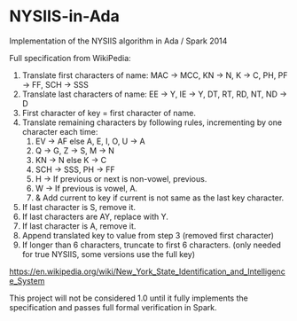 # NYSIIS-in-Ada
Implementation of the NYSIIS algorithm in Ada / Spark 2014

Full specification from WikiPedia:

1. Translate first characters of name: MAC → MCC, KN → N, K → C, PH, PF → FF, SCH → SSS
2. Translate last characters of name: EE → Y, IE → Y, DT, RT, RD, NT, ND → D
3. First character of key = first character of name.
4. Translate remaining characters by following rules, incrementing by one character each time:
    1. EV → AF else A, E, I, O, U → A
    2. Q → G, Z → S, M → N
    3. KN → N else K → C
    4. SCH → SSS, PH → FF
    5. H → If previous or next is non-vowel, previous.
    6. W → If previous is vowel, A.
    7. &  Add current to key if current is not same as the last key character.
5. If last character is S, remove it.
6. If last characters are AY, replace with Y.
7. If last character is A, remove it.
8. Append translated key to value from step 3 (removed first character)
9. If longer than 6 characters, truncate to first 6 characters. (only needed for true NYSIIS, some versions use the full key)

https://en.wikipedia.org/wiki/New_York_State_Identification_and_Intelligence_System

This project will not be considered 1.0 until it fully implements the specification and passes full formal verification in Spark.
